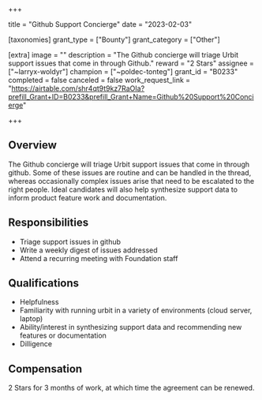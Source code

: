 +++

title = "Github Support Concierge"
date = "2023-02-03"

[taxonomies]
grant_type = ["Bounty"]
grant_category = ["Other"]

[extra]
image = ""
description = "The Github concierge will triage Urbit support issues that come in through Github."
reward = "2 Stars"
assignee = ["~larryx-woldyr"]
champion = ["~poldec-tonteg"]
grant_id = "B0233"
completed = false
canceled = false
work_request_link = "https://airtable.com/shr4qt9t9kz7RaOIa?prefill_Grant+ID=B0233&prefill_Grant+Name=Github%20Support%20Concierge"

+++

## Overview

The Github concierge will triage Urbit support issues that come in through github. Some of these issues are routine and can be handled in the thread, whereas occasionally complex issues arise that need to be escalated to the right people. Ideal candidates will also help synthesize support data to inform product feature work and documentation.

## Responsibilities

- Triage support issues in github
- Write a weekly digest of issues addressed
- Attend a recurring meeting with Foundation staff

## Qualifications

- Helpfulness
- Familiarity with running urbit in a variety of environments (cloud server, laptop)
- Ability/interest in synthesizing support data and recommending new features or documentation
- Dilligence

## Compensation

2 Stars for 3 months of work, at which time the agreement can be renewed. 
